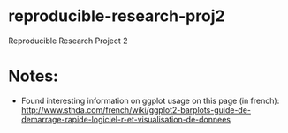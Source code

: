 # reproducible-research-proj2
Reproducible Research Project 2

# Notes:

  * Found interesting information on ggplot usage on this page (in french): http://www.sthda.com/french/wiki/ggplot2-barplots-guide-de-demarrage-rapide-logiciel-r-et-visualisation-de-donnees
  